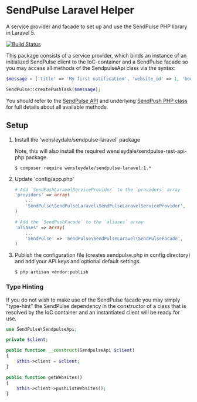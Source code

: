 # SendPulse Laravel Helper

A service provider and facade to set up and use the SendPulse PHP library in Laravel 5.

[![Build Status](https://travis-ci.org/garethtdavies/sendpush-laravel.svg?branch=master)](https://travis-ci.org/garethtdavies/sendpush-laravel)

This package consists of a service provider, which binds an instance of an initialized SendPulse client to the
IoC-container and a SendPulse facade so you may access all methods of the SendpulseApi class via the syntax:

```php
$message = ['title' => 'My first notification', 'website_id' => 1, 'body' => 'I am the body of the push message'];

SendPulse::createPushTask($message);
```

You should refer to the [SendPulse API](https://sendpulse.com/api) and underlying [SendPush PHP class](https://github.com/garethtdavies/sendpulse-rest-api-php) for full details about all
available methods.

## Setup

1. Install the 'wensleydale/sendpulse-laravel' package

    Note, this will also install the required wensleydale/sendpulse-rest-api-php package.

    ```shell
    $ composer require wensleydale/sendpulse-laravel:1.*
    ```

2. Update 'config/app.php'

    ```php
    # Add `SendPushLaravelServiceProvider` to the `providers` array
    'providers' => array(
        ...
        'SendPulse\SendPulseLaravel\SendPulseLaravelServiceProvider',
    )

    # Add the `SendPushFacade` to the `aliases` array
    'aliases' => array(
        ...
        'SendPulse' => 'SendPulse\SendPulseLaravel\SendPulseFacade',
    )
    ```

3. Publish the configuration file (creates sendpulse.php in config directory) and add your API keys and optional default settings.

	```shell
    $ php artisan vendor:publish
    ```

### Type Hinting

If you do not wish to make use of the SendPulse facade you may simply "type-hint" the SendPulse dependency in the
constructor of a class that is resolved by the IoC container and an instantiated client will be ready for use.


```php
use SendPulse\SendpulseApi;

private $client;

public function __construct(SendpulseApi $client)
{
    $this->client = $client;
}

public function getWebsites()
{
	$this->client->pushListWebsites();
}
```
